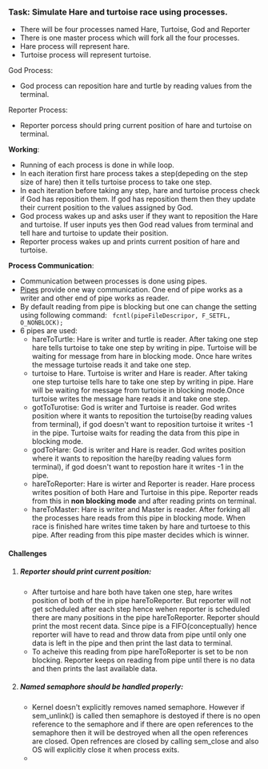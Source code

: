 ### Task: Simulate Hare and turtoise race using processes.

- There will be four processes named Hare, Turtoise, God and Reporter
- There is one master process which will fork all the four processes.
- Hare process will represent hare.
- Turtoise process will represent turtoise.

God Process:
  - God process can reposition hare and turtle by reading values from the terminal.
 
 Reporter Process:
  - Reporter porcess should pring current position of hare and turtoise on terminal.
  
  **Working**:
  - Running of each process is done in while loop.
  - In each iteration first hare process takes a step(depeding on the step size of hare) then it tells turtoise process to take one step.
  - In each iteration before taking any step, hare and turtoise process check if God has reposition them. If god has reposition them then they update their current position to the values assigned by God.
  - God process wakes up and asks user if they want to reposition the Hare and turtoise. If user inputs yes then God read values from terminal and tell hare and turtoise to update their position. 
  - Reporter process wakes up and prints current position of hare and turtoise.
  
  **Process Communication**:
  - Communication between processes is done using pipes.
  - [Pipes](http://man7.org/linux/man-pages/man2/pipe.2.html) provide one way communication. One end of pipe works as a writer and other end of pipe works as reader.
  - By default reading from pipe is blocking but one can change the setting using following command:
    ``` fcntl(pipeFileDescripor, F_SETFL, O_NONBLOCK);```
  - 6 pipes are used: 
      - hareToTurtle: Hare is writer and turtle is reader. After taking one step hare tells turtoise to take one step by writing  in pipe. Turtoise will be waiting for message from hare in blocking mode. Once hare writes the message turtoise reads it and take one step. 
       - turtoise to Hare. Turtoise is writer and Hare is reader. After taking one step turtoise tells hare to take one step by writing in pipe. Hare will be waiting for message from turtoise in blocking mode.Once turtoise writes the message hare reads it and take one step.
       - gotToTurotise: God is writer and Turtoise is reader. God writes position where it wants to reposition the turtoise(by reading values from terminal), if god doesn't want to reposition turtoise it writes -1 in the pipe. Turtoise waits for reading the data from this pipe in blocking mode.
       - godToHare: God is writer and Hare is reader. God writes position where it wants to reposition the hare(by reading values form terminal), if god doesn't want to repostion hare it writes -1 in the pipe.
       - hareToReporter: Hare is wirter and Reporter is reader. Hare process writes position of both Hare and Turtoise in this pipe. Reporter reads from this in **non blocking mode** and after reading prints on terminal.
       - hareToMaster: Hare is writer and Master is reader. After forking all the processes hare reads from this pipe in blocking mode. When race is finished hare writes time taken by hare and turtoese to this pipe. After reading from this pipe master decides which is winner.
     
 #### Challenges
 1. ##### Reporter should print current position:
    * After turtoise and hare both have taken one step, hare writes position of both of the in pipe hareToReporter. But reporter will not get scheduled after each step hence wehen reporter is scheduled there are many positions in the pipe hareToReporter. Reporter should print the most recent data. Since pipe is a FIFO(conceptually) hence reporter will have to read and throw data from pipe until only one data is left in the pipe and then print the last data to terminal.
    * To acheive this reading from pipe hareToReporter is set to be non blocking. Reporter keeps on reading from pipe until there is no data and then prints the last available data.
   
2. ##### Named semaphore should be handled properly:
    * Kernel doesn't explicitly removes named semaphore. However if sem_unlink() is called then semaphore is destoyed if there is no open reference to the semaphore and if there are open references to the semaphore then it will be destroyed when all the open references are closed. Open refrences are closed by calling sem_close and also OS will  explicitly close it when process exits.
    * 
